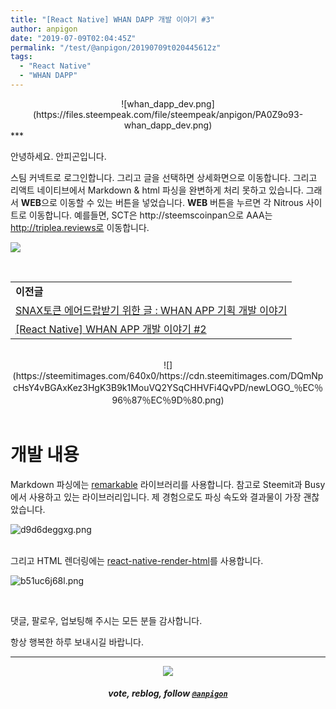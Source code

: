 ```yaml
---
title: "[React Native] WHAN DAPP 개발 이야기 #3"
author: anpigon
date: "2019-07-09T02:04:45Z"
permalink: "/test/@anpigon/20190709t020445612z"
tags:
  - "React Native"
  - "WHAN DAPP"
---
```

<center>![whan_dapp_dev.png](https://files.steempeak.com/file/steempeak/anpigon/PA0Z9o93-whan_dapp_dev.png)</center>
***

안녕하세요. 안피곤입니다.

스팀 커넥트로 로그인합니다. 그리고 글을 선택하면 상세화면으로 이동합니다. 그리고 리액트 네이티브에서 Markdown & html 파싱을 완변하게 처리 못하고 있습니다. 그래서 **WEB**으로 이동할 수 있는 버튼을 넣었습니다. **WEB** 버튼을 누르면 각 Nitrous 사이트로 이동합니다. 예를들면, SCT은 http://steemscoinpan으로 AAA는 http://triplea.reviews로 이동합니다.

![](https://img.esteem.ws/4azt4ps4c9.gif)

<br>

||
|-|
|**이전글**|
|[SNAX토큰 에어드랍받기 위한 글 : WHAN APP 기획 개발 이야기](https://steemit.com/sct/@anpigon/snax-whan-app)|
|[\[React Native\] WHAN APP 개발 이야기 #2](https://steemit.com/zzan/@anpigon/react-native-whan-app-2)|

<br>

<center>![](https://steemitimages.com/640x0/https://cdn.steemitimages.com/DQmNpcHsY4vBGAxKez3HgK3B9k1MouVQ2YSqCHHVFi4QvPD/newLOGO_％EC％96％87％EC％9D％80.png)</center>

<br>

# 개발 내용

Markdown 파싱에는 [remarkable](https://github.com/jonschlinkert/remarkable) 라이브러리를 사용합니다. 참고로 Steemit과 Busy에서 사용하고 있는 라이브러리입니다. 제 경험으로도 파싱 속도와 결과물이 가장 괜찮았습니다.

![d9d6deggxg.png](https://img.esteem.ws/d9d6deggxg.png)

<br>그리고 HTML 렌더링에는 [react-native-render-html](https://github.com/archriss/react-native-render-html)를 사용합니다.

![b51uc6j68l.png](https://img.esteem.ws/b51uc6j68l.png)

<br>

댓글, 팔로우, 업보팅해 주시는 모든 분들 감사합니다.

항상 행복한 하루 보내시길 바랍니다.

***

<center><img src='https://steemitimages.com/400x0/https://cdn.steemitimages.com/DQmQmWhMN6zNrLmKJRKhvSScEgWZmpb8zCeE2Gray1krbv6/BC054B6E-6F73-46D0-88E4-C88EB8167037.jpeg'><h5>vote, reblog, follow <code><a href='https://steemit.com/@anpigon'>@anpigon</a></code></h5></center>
